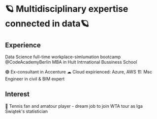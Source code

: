 # 🪐 Multidisciplinary expertise connected in data🪐 

## Experience
Data Science full-time workplace-simlumation bootcamp @CodeAcademyBerlin
MBA in Hult Intrnational Bussiness School

🟣 Ex-consultant in Accenture
☁ Cloud expirienced: Azure, AWS
🏗 Msc Engineer in civil & BIM expert

## Interest
🎾 Tennis fan and amatour player - dream job to join WTA tour as Iga Świątek's statistician

